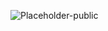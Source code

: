 ![Placeholder-public](https://user-images.githubusercontent.com/51213244/188267605-ce8865b3-7669-4ff8-8657-f075f883a962.png)
